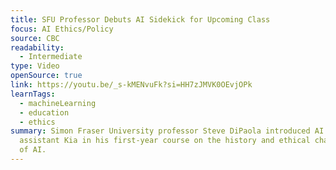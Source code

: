 ```yaml
---
title: SFU Professor Debuts AI Sidekick for Upcoming Class
focus: AI Ethics/Policy
source: CBC
readability:
  - Intermediate
type: Video
openSource: true
link: https://youtu.be/_s-kMENvuFk?si=HH7zJMVK0OEvjOPk
learnTags:
  - machineLearning
  - education
  - ethics
summary: Simon Fraser University professor Steve DiPaola introduced AI course
  assistant Kia in his first-year course on the history and ethical challenges
  of AI.
---
```

